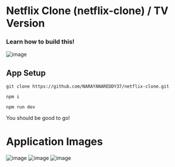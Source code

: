 # Netflix Clone (netflix-clone) / TV Version

### Learn how to build this!

![image](https://drive.google.com/file/d/1mFy0QwbzMdEcE1Cpmv7yHnvadO8AnPJ0/view)



## App Setup

```
git clone https://github.com/NARAYANAREDDY37/netflix-clone.git

npm i

npm run dev
```

You should be good to go!

# Application Images

![image](https://drive.google.com/file/d/1mFy0QwbzMdEcE1Cpmv7yHnvadO8AnPJ0/view)
![image](https://drive.google.com/file/d/1crSXII-6QXm_komQE9fEWOoSXARkNplE/view)
![image](https://drive.google.com/file/d/185D5pIQKRaCpN1fMYtne7VjZHX3e-bG0/view)


